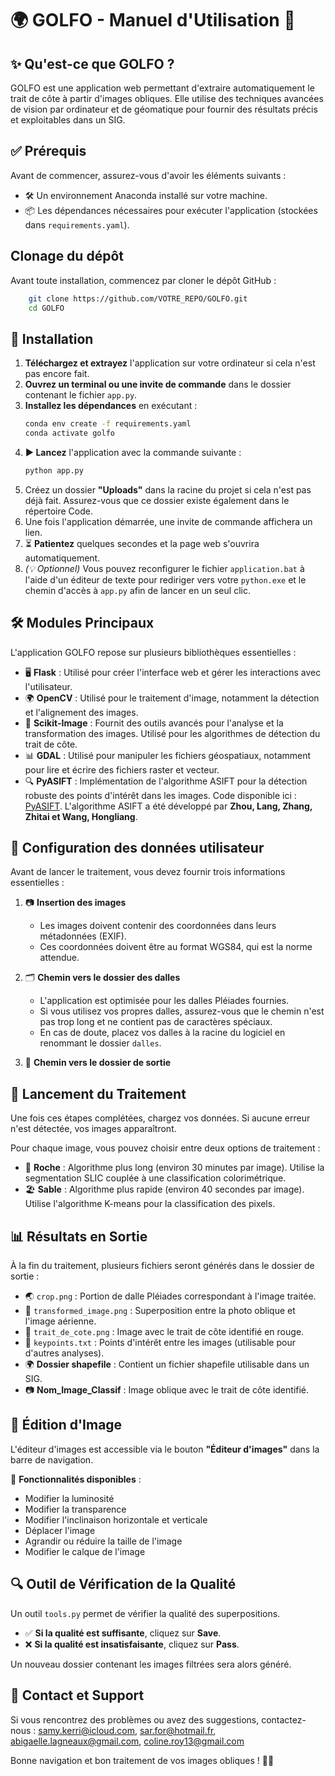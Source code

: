 # 🌍 GOLFO - Manuel d'Utilisation 🚀

## ✨ Qu'est-ce que GOLFO ?
GOLFO est une application web permettant d'extraire automatiquement le trait de côte à partir d'images obliques. Elle utilise des techniques avancées de vision par ordinateur et de géomatique pour fournir des résultats précis et exploitables dans un SIG.

## ✅ Prérequis
Avant de commencer, assurez-vous d'avoir les éléments suivants :

- 🛠️ Un environnement Anaconda installé sur votre machine.
- 📦 Les dépendances nécessaires pour exécuter l'application (stockées dans `requirements.yaml`).

##  Clonage du dépôt
Avant toute installation, commencez par cloner le dépôt GitHub :

```bash
    git clone https://github.com/VOTRE_REPO/GOLFO.git
    cd GOLFO
```

## 💅 Installation

1. **Téléchargez et extrayez** l'application sur votre ordinateur si cela n'est pas encore fait.
2. **Ouvrez un terminal ou une invite de commande** dans le dossier contenant le fichier `app.py`.
3. **Installez les dépendances** en exécutant :
   ```bash
   conda env create -f requirements.yaml
   conda activate golfo
   ```
4. **▶ Lancez** l'application avec la commande suivante :
   ```bash
   python app.py
   ```
5. Créez un dossier **"Uploads"** dans la racine du projet si cela n'est pas déjà fait. Assurez-vous que ce dossier existe également dans le répertoire Code.
6. Une fois l'application démarrée, une invite de commande affichera un lien.
7. ⏳ **Patientez** quelques secondes et la page web s'ouvrira automatiquement.
8. *(💡 Optionnel)* Vous pouvez reconfigurer le fichier `application.bat` à l'aide d'un éditeur de texte pour rediriger vers votre `python.exe` et le chemin d'accès à `app.py` afin de lancer en un seul clic.

## 🛠️ Modules Principaux

L'application GOLFO repose sur plusieurs bibliothèques essentielles :

- 🖥️ **Flask** : Utilisé pour créer l'interface web et gérer les interactions avec l'utilisateur.
- 🌍 **OpenCV** : Utilisé pour le traitement d'image, notamment la détection et l'alignement des images.
- 📸 **Scikit-Image** : Fournit des outils avancés pour l'analyse et la transformation des images. Utilisé pour les algorithmes de détection du trait de côte.
- 📊 **GDAL** : Utilisé pour manipuler les fichiers géospatiaux, notamment pour lire et écrire des fichiers raster et vecteur.
- 🔍 **PyASIFT** : Implémentation de l'algorithme ASIFT pour la détection robuste des points d'intérêt dans les images. Code disponible ici : [PyASIFT](https://github.com/Mars-Rover-Localization/PyASIFT.git). L'algorithme ASIFT a été développé par **Zhou, Lang, Zhang, Zhitai et Wang, Hongliang**.

## 🌟 Configuration des données utilisateur

Avant de lancer le traitement, vous devez fournir trois informations essentielles :

1. 📷 **Insertion des images**
   - Les images doivent contenir des coordonnées dans leurs métadonnées (EXIF).
   - Ces coordonnées doivent être au format WGS84, qui est la norme attendue.

2. 🗂️ **Chemin vers le dossier des dalles**
   - L'application est optimisée pour les dalles Pléiades fournies.
   - Si vous utilisez vos propres dalles, assurez-vous que le chemin n'est pas trop long et ne contient pas de caractères spéciaux.
   - En cas de doute, placez vos dalles à la racine du logiciel en renommant le dossier `dalles`.

3. 💽 **Chemin vers le dossier de sortie**

## 🚀 Lancement du Traitement

Une fois ces étapes complétées, chargez vos données. Si aucune erreur n'est détectée, vos images apparaîtront.

Pour chaque image, vous pouvez choisir entre deux options de traitement :

- 🦟 **Roche** : Algorithme plus long (environ 30 minutes par image). Utilise la segmentation SLIC couplée à une classification colorimétrique.
- 🏖️ **Sable** : Algorithme plus rapide (environ 40 secondes par image). Utilise l'algorithme K-means pour la classification des pixels.

## 📊 Résultats en Sortie

À la fin du traitement, plusieurs fichiers seront générés dans le dossier de sortie :

- 🌏 `crop.png` : Portion de dalle Pléiades correspondant à l'image traitée.
- 🔄 `transformed_image.png` : Superposition entre la photo oblique et l'image aérienne.
- 🔴 `trait_de_cote.png` : Image avec le trait de côte identifié en rouge.
- 📌 `keypoints.txt` : Points d'intérêt entre les images (utilisable pour d'autres analyses).
- 🌍 **Dossier shapefile** : Contient un fichier shapefile utilisable dans un SIG.
- 📷 **Nom_Image_Classif** : Image oblique avec le trait de côte identifié.

## 🎨 Édition d'Image

L'éditeur d'images est accessible via le bouton **"Éditeur d'images"** dans la barre de navigation.

🎨 **Fonctionnalités disponibles** :

-  Modifier la luminosité
-  Modifier la transparence
-  Modifier l'inclinaison horizontale et verticale
-  Déplacer l'image
-  Agrandir ou réduire la taille de l'image
-  Modifier le calque de l'image

## 🔍 Outil de Vérification de la Qualité

Un outil `tools.py` permet de vérifier la qualité des superpositions.

- ✅ **Si la qualité est suffisante**, cliquez sur **Save**.
- ❌ **Si la qualité est insatisfaisante**, cliquez sur **Pass**.

Un nouveau dossier contenant les images filtrées sera alors généré.

## 📧 Contact et Support

Si vous rencontrez des problèmes ou avez des suggestions, contactez-nous : samy.kerri@icloud.com, sar.for@hotmail.fr, abigaelle.lagneaux@gmail.com, coline.roy13@gmail.com

Bonne navigation et bon traitement de vos images obliques ! 🚀✨

